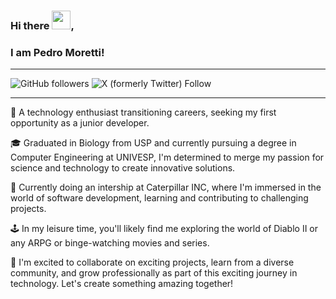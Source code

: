 ### Hi there <img src="https://gifdb.com/images/high/waving-hand-black-and-white-erox5pacbap4ac1l.gif" width="30px">,
### I am Pedro Moretti!

---

![GitHub followers](https://img.shields.io/github/followers/Pedro-Moretti) ![X (formerly Twitter) Follow](https://img.shields.io/twitter/follow/moretti_alves?style=social)

---

👋 A technology enthusiast transitioning careers, seeking my first opportunity as a junior developer.

🎓 Graduated in Biology from USP and currently pursuing a degree in Computer Engineering at UNIVESP, I'm determined to merge my passion for science and technology to create innovative solutions.

💼 Currently doing an intership at Caterpillar INC, where I'm immersed in the world of software development, learning and contributing to challenging projects.

🕹️ In my leisure time, you'll likely find me exploring the world of Diablo II or any ARPG or binge-watching movies and series.

🚀 I'm excited to collaborate on exciting projects, learn from a diverse community, and grow professionally as part of this exciting journey in technology. Let's create something amazing together!





<!--
**Pedro-Moretti/Pedro-Moretti** is a ✨ _special_ ✨ repository because its `README.md` (this file) appears on your GitHub profile.

Here are some ideas to get you started:

- 🔭 I’m currently working on ...
- 🌱 I’m currently learning ...
- 👯 I’m looking to collaborate on ...
- 🤔 I’m looking for help with ...
- 💬 Ask me about ...
- 📫 How to reach me: ...
- 😄 Pronouns: ...
- ⚡ Fun fact: ...
-->
